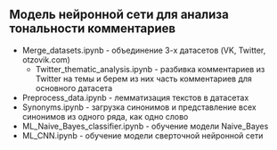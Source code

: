 Модель нейронной сети для анализа тональности комментариев
-----

- Merge_datasets.ipynb - объединение 3-х датасетов (VK, Twitter, otzovik.com) 
    - Twitter_thematic_analysis.ipynb - разбивка комментариев из Twitter на темы и берем из них часть комментариев для основного датасета 
- Preprocess_data.ipynb - лемматизация текстов в датасетах
- Synonyms.ipynb - загрузка синонимов и представление всех синонимов из одного ряда, как одно слово
- ML_Naive_Bayes_classifier.ipynb - обучение модели Naive_Bayes
- ML_CNN.ipynb - обучение модели сверточной нейронной сети